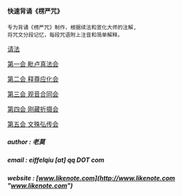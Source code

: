 #### 快速背诵《楞严咒》

```
专为背诵《楞严咒》制作，根据续法和宣化大师的注解, 
将咒文分段记忆，每段咒语附上注音和简单解释。
```
[请法](preface.md "请法")

[第一会  毗卢真法会](https://github.com/eiffelqiu/ShurangamaMantra/blob/master/chapter1.md "第一会  毗卢真法会")

[第二会 释尊应化会](https://github.com/eiffelqiu/ShurangamaMantra/blob/master/chapter2.md "第二会 释尊应化会")

[第三会  观音合同会](https://github.com/eiffelqiu/ShurangamaMantra/blob/master/chapter3.md "第三会  观音合同会")

[第四会 刚藏折摄会](https://github.com/eiffelqiu/ShurangamaMantra/blob/master/chapter4.md "第四会 刚藏折摄会")

[第五会  文殊弘传会](https://github.com/eiffelqiu/ShurangamaMantra/blob/master/chapter5.md "第五会  文殊弘传会")


##### author  : 老莫
##### email   : eiffelqiu [at] qq DOT com
##### website : [www.likenote.com](http://www.likenote.com "www.likenote.com")

